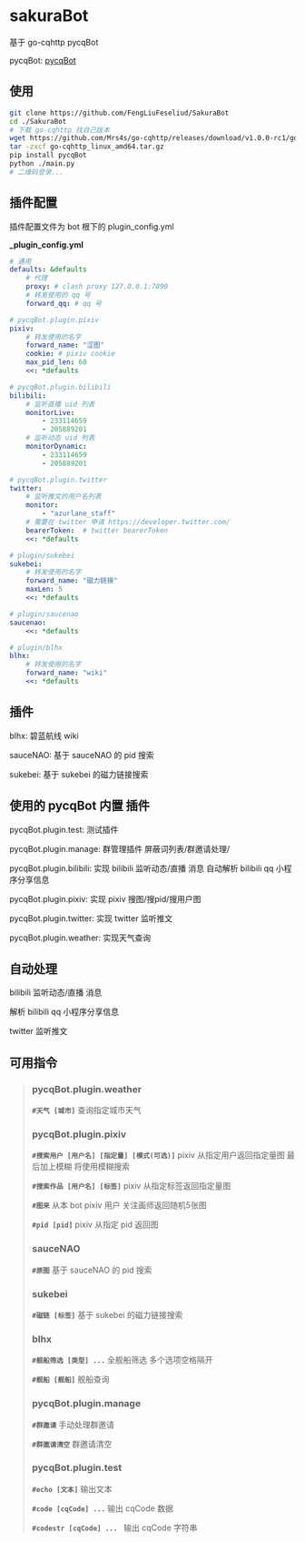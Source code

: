 # sakuraBot

基于 go-cqhttp pycqBot

pycqBot: [pycqBot](https://github.com/FengLiuFeseliud/pycqBot)

## 使用

```bash
git clone https://github.com/FengLiuFeseliud/SakuraBot
cd ./SakuraBot
# 下载 go-cqhttp 找自己版本
wget https://github.com/Mrs4s/go-cqhttp/releases/download/v1.0.0-rc1/go-cqhttp_linux_amd64.tar.gz
tar -zxcf go-cqhttp_linux_amd64.tar.gz
pip install pycqBot
python ./main.py
# 二维码登录...
```

## 插件配置

插件配置文件为 bot 根下的 plugin_config.yml

**_plugin_config.yml**

```yaml
# 通用
defaults: &defaults
    # 代理
    proxy: # clash proxy 127.0.0.1:7890
    # 转发使用的 qq 号
    forward_qq: # qq 号

# pycqBot.plugin.pixiv
pixiv: 
    # 转发使用的名字
    forward_name: "涩图"
    cookie: # pixiv cookie
    max_pid_len: 60
    <<: *defaults

# pycqBot.plugin.bilibili
bilibili:
    # 监听直播 uid 列表
    monitorLive:
        - 233114659
        - 205889201
    # 监听动态 uid 列表
    monitorDynamic:
        - 233114659
        - 205889201

# pycqBot.plugin.twitter
twitter:
    # 监听推文的用户名列表
    monitor: 
        - "azurlane_staff"
    # 需要在 twitter 申请 https://developer.twitter.com/
    bearerToken:  # twitter bearerToken
    <<: *defaults

# plugin/sukebei
sukebei:
    # 转发使用的名字
    forward_name: "磁力链接"
    maxLen: 5
    <<: *defaults

# plugin/saucenao
saucenao: 
    <<: *defaults

# plugin/blhx
blhx: 
    # 转发使用的名字
    forward_name: "wiki"
    <<: *defaults
```

## 插件

blhx: 碧蓝航线 wiki

sauceNAO: 基于 sauceNAO 的 pid 搜索

sukebei: 基于 sukebei 的磁力链接搜索

## 使用的 pycqBot 内置 插件

pycqBot.plugin.test: 测试插件

pycqBot.plugin.manage: 群管理插件 屏蔽词列表/群邀请处理/

pycqBot.plugin.bilibili: 实现 bilibili 监听动态/直播 消息 自动解析 bilibili qq 小程序分享信息

pycqBot.plugin.pixiv: 实现 pixiv 搜图/搜pid/搜用户图

pycqBot.plugin.twitter: 实现 twitter 监听推文

pycqBot.plugin.weather: 实现天气查询

## 自动处理

bilibili 监听动态/直播 消息

解析 bilibili qq 小程序分享信息

twitter 监听推文

## 可用指令

> ### pycqBot.plugin.weather
>
> **`#天气 [城市]`** 查询指定城市天气
>
> ### pycqBot.plugin.pixiv
>
> **`#搜索用户 [用户名] [指定量] [模式(可选)]`** pixiv 从指定用户返回指定量图 最后加上模糊 将使用模糊搜索
>
> **`#搜索作品 [用户名] [标签]`** pixiv 从指定标签返回指定量图
>
> **`#图来`** 从本 bot pixiv 用户 关注画师返回随机5张图
>
> **`#pid [pid]`** pixiv 从指定 pid 返回图
>
> ### sauceNAO
>
> **`#原图`** 基于 sauceNAO 的 pid 搜索
>
> ### sukebei
>
> **`#磁链 [标签]`** 基于 sukebei 的磁力链接搜索
>
> ### blhx
>
> **`#舰船筛选 [类型] ...`** 全舰船筛选 多个选项空格隔开
>
> **`#舰船 [舰船]`** 舰船查询
>
> ### pycqBot.plugin.manage
>
> **`#群邀请`** 手动处理群邀请
>
> **`#群邀请清空`** 群邀请清空
>
> ### pycqBot.plugin.test
>
> **`#echo [文本]`** 输出文本
>
> **`#code [cqCode] ...`** 输出 cqCode 数据
>
> **`#codestr [cqCode] ... `** 输出 cqCode 字符串